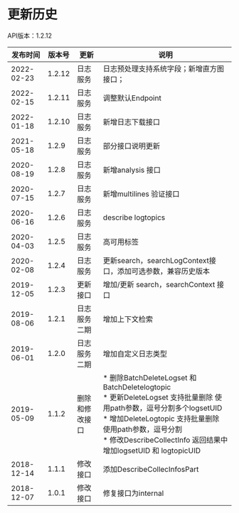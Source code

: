 # 更新历史 #
API版本：1.2.12

| 发布时间       | 版本号    |更新| 说明                                                                                                                                                                                                  |
|------------|--------|---|-----------------------------------------------------------------------------------------------------------------------------------------------------------------------------------------------------|
| 2022-02-23 | 1.2.12 |日志服务| 日志预处理支持系统字段；新增直方图接口；                                                                                                                                                                                |
| 2022-02-15 | 1.2.11 |日志服务| 调整默认Endpoint                                                                                                                                                                                        |
| 2022-01-18 | 1.2.10 |日志服务| 新增日志下载接口                                                                                                                                                                                            |
| 2021-05-18 | 1.2.9  |日志服务| 部分接口说明更新                                                                                                                                                                                            |
| 2020-08-19 | 1.2.8  |日志服务| 新增analysis 接口                                                                                                                                                                                       |
| 2020-07-15 | 1.2.7  |日志服务| 新增multilines 验证接口                                                                                                                                                                                   |
| 2020-06-16 | 1.2.6  |日志服务| describe logtopics                                                                                                                                                                                  |
| 2020-04-03 | 1.2.5  |日志服务| 高可用标签                                                                                                                                                                                               |
| 2020-02-08 | 1.2.4  | 日志服务| 更新search，searchLogContext接口，添加可选参数，兼容历史版本                                                                                                                                                           |
| 2019-12-05 | 1.2.3  | 更新接口| 增加/更新 search，searchContext 接口                                                                                                                                                                       |
| 2019-08-06 | 1.2.1  |日志服务二期| 增加上下文检索                                                                                                                                                                                             |
| 2019-06-01 | 1.2.0  |日志服务二期| 增加自定义日志类型                                                                                                                                                                                           |
| 2019-05-09 | 1.1.2  |删除和修改接口| * 删除BatchDeleteLogset 和BatchDeletelogtopic<br>* 更新DeleteLogset 支持批量删除 使用path参数，逗号分割多个logsetUID<br>* 增加DeleteLogtopic 支持批量删除 使用path参数，逗号分割<br>* 修改DescribeCollectInfo 返回结果中增加logsetUID 和 logtopicUID |
| 2018-12-14 | 1.1.1  |修改接口| 添加DescribeCollecInfosPart                                                                                                                                                                           |
| 2018-12-07 | 1.0.1  |修改接口| 修复接口为internal                                                                                                                                                                                       |
